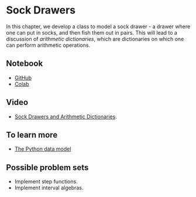 # Sock Drawers

In this chapter, we develop a class to model a sock drawer - a drawer where one can put in socks, and then fish them out in pairs.  This will lead to a discussion of _arithmetic dictionaries_, which are dictionaries on which one can perform arithmetic operations. 

## Notebook

* [GitHub](https://github.com/abstractions-in-python/abstractions-in-python.github.io/blob/master/notebooks/Sock_Drawers_and_Arithmetic_Dictionaries_chapter.ipynb)
* [Colab](https://drive.google.com/file/d/1kIo4bzbw6xKHsjz6Wszj1PaNanqFq67M/view?usp=sharing)

## Video

* [Sock Drawers and Arithmetic Dictionaries](https://drive.google.com/file/d/1dxFS2k1XeIhklqcKQv0QWhqVXI-Qq4TL/view?usp=drive_link).

## To learn more 

* [The Python data model](https://docs.python.org/3/reference/datamodel.html)

## Possible problem sets

* Implement step functions. 
* Implement interval algebras.



